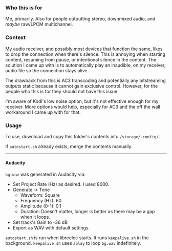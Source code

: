 ### Who this is for
Me, primarily. Also for people outputting stereo, downmixed audio, and *maybe* raw/LPCM multichannel.

### Context
My audio receiver, and possibly most devices that function the same, likes to drop the connection when there's silence. This is annoying when starting content, resuming from pause, or intentional silence in the content. The solution I came up with is to automatically play an inaudible, on my receiver, audio file so the connection stays alive. 

The drawback from this is AC3 transcoding and potentially any bitstreaming outputs static because it cannot gain exclusive control. However, for the people who this is for they should not have this issue.

I'm aware of Kodi's low noise option, but it's not effective enough for my receiver. More options would help, especially for AC3 and the off the wall workaround I came up with for that.

### Usage
To use, download and copy this folder's contents into `/storage/.config/`.

If `autostart.sh` already exists, merge the contents manually.

----

#### Audacity

`bg.wav` was generated in Audacity via:
 - Set Project Rate (Hz) as desired. I used 8000.
 - Generate -> Tone
   - Waveform: Square
   - Frequency (Hz): 60
   - Amplitude (0-1): 0.1
   - Duration: Doesn't matter, longer is better as there may be a gap when it loops.
 - Set track's Gain to -36 dB
 - Export as WAV with default settings.

`autostart.sh` is run when libreelec starts. It runs `keepalive.sh` in the background.
`keepalive.sh` uses `aplay` to loop `bg.wav` indefinitely.
